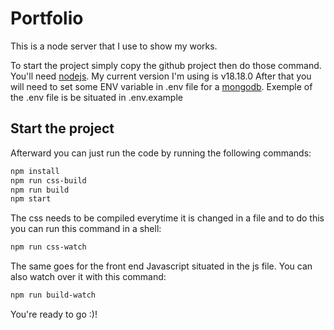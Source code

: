 # Portfolio
This is a node server that I use to show my works.

To start the project simply copy the github project then do those command. 
You'll need [nodejs](https://nodejs.org/). My current version I'm using is v18.18.0 
After that you will need to set some ENV variable in .env file for a [mongodb](https://www.mongodb.com/).
Exemple of the .env file is be situated in .env.example

## Start the project

Afterward you can just run the code by running the following commands: 
```bash
npm install
npm run css-build
npm run build
npm start
```
The css needs to be compiled everytime it is changed in a file and to do this you can run this command in a shell:
```bash
npm run css-watch
```

The same goes for the front end Javascript situated in the js file. You can also watch over it with this command:
```bash
npm run build-watch
```
You're ready to go :)!
